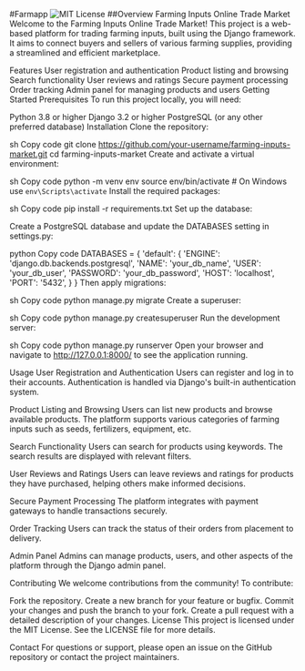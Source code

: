 #Farmapp
![MIT License](https://img.shields.io/badge/License-MIT-blue.svg)
##Overview
Farming Inputs Online Trade Market
Welcome to the Farming Inputs Online Trade Market! This project is a web-based platform for trading farming inputs, built using the Django framework. It aims to connect buyers and sellers of various farming supplies, providing a streamlined and efficient marketplace.

Features
User registration and authentication
Product listing and browsing
Search functionality
User reviews and ratings
Secure payment processing
Order tracking
Admin panel for managing products and users
Getting Started
Prerequisites
To run this project locally, you will need:

Python 3.8 or higher
Django 3.2 or higher
PostgreSQL (or any other preferred database)
Installation
Clone the repository:

sh
Copy code
git clone https://github.com/your-username/farming-inputs-market.git
cd farming-inputs-market
Create and activate a virtual environment:

sh
Copy code
python -m venv env
source env/bin/activate  # On Windows use `env\Scripts\activate`
Install the required packages:

sh
Copy code
pip install -r requirements.txt
Set up the database:

Create a PostgreSQL database and update the DATABASES setting in settings.py:

python
Copy code
DATABASES = {
    'default': {
        'ENGINE': 'django.db.backends.postgresql',
        'NAME': 'your_db_name',
        'USER': 'your_db_user',
        'PASSWORD': 'your_db_password',
        'HOST': 'localhost',
        'PORT': '5432',
    }
}
Then apply migrations:

sh
Copy code
python manage.py migrate
Create a superuser:

sh
Copy code
python manage.py createsuperuser
Run the development server:

sh
Copy code
python manage.py runserver
Open your browser and navigate to http://127.0.0.1:8000/ to see the application running.

Usage
User Registration and Authentication
Users can register and log in to their accounts. Authentication is handled via Django's built-in authentication system.

Product Listing and Browsing
Users can list new products and browse available products. The platform supports various categories of farming inputs such as seeds, fertilizers, equipment, etc.

Search Functionality
Users can search for products using keywords. The search results are displayed with relevant filters.

User Reviews and Ratings
Users can leave reviews and ratings for products they have purchased, helping others make informed decisions.

Secure Payment Processing
The platform integrates with payment gateways to handle transactions securely.

Order Tracking
Users can track the status of their orders from placement to delivery.

Admin Panel
Admins can manage products, users, and other aspects of the platform through the Django admin panel.

Contributing
We welcome contributions from the community! To contribute:

Fork the repository.
Create a new branch for your feature or bugfix.
Commit your changes and push the branch to your fork.
Create a pull request with a detailed description of your changes.
License
This project is licensed under the MIT License. See the LICENSE file for more details.

Contact
For questions or support, please open an issue on the GitHub repository or contact the project maintainers.
